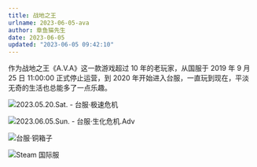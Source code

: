 ```yaml
---
title: 战地之王
urlname: 2023-06-05-ava
author: 章鱼猫先生
date: 2023-06-05
updated: "2023-06-05 09:42:10"
---
```


作为战地之王《A.V.A》这一款游戏超过 10 年的老玩家，从国服于 2019 年 9 月 25 日 11:00:00 正式停止运营，到 2020 年开始进入台服，一直玩到现在，平淡无奇的生活也总能多了一点乐趣。

![2023.05.20.Sat. - 台服·极速危机](https://shub.weiyan.tech/yuque/elog-notebook-img/FmyzcrYd1zobC_Gc_fbMwM2TqQox.jpeg "2023.05.20.Sat. - 台服·极速危机")

![2023.06.05.Sun. - 台服·生化危机.Adv](https://shub.weiyan.tech/yuque/elog-notebook-img/Fi1zAGARBgwaoPflLSoWDpfO0Gad.jpeg "2023.06.05.Sun. - 台服·生化危机.Adv")

![台服·铜箱子](https://shub.weiyan.tech/yuque/elog-notebook-img/FplprU1jPMWJ8jdi3KG2EGLpgRqV.jpeg "台服·铜箱子")

![Steam 国际服](https://shub.weiyan.tech/yuque/elog-notebook-img/Fsc7_k15ieP_RPERKnG5_i3Jaa-6.jpeg "Steam 国际服")
